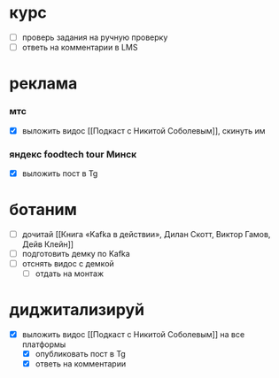# курс
- [ ] проверь задания на ручную проверку
- [ ] ответь на комментарии в LMS
# реклама
### мтс
- [x] выложить видос [[Подкаст с Никитой Соболевым]], скинуть им
### яндекс foodtech tour Минск
- [x] выложить пост в Tg
# ботаним
- [ ] дочитай [[Книга «Kafka в действии», Дилан Скотт, Виктор Гамов, Дейв Клейн]]
- [ ] подготовить демку по Kafka
- [ ] отснять видос с демкой
	- [ ] отдать на монтаж
# диджитализируй
- [x] выложить видос [[Подкаст с Никитой Соболевым]] на все платформы
	- [x] опубликовать пост в Tg
	- [x] ответь на комментарии